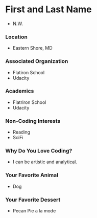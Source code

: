 # First and Last Name
- N.W.

### Location
- Eastern Shore, MD

### Associated Organization
- Flatiron School
- Udacity

### Academics
- Flatriron School
- Udacity

### Non-Coding Interests
- Reading
- SciFi

### Why Do You Love Coding?
- I can be artistic and analytical. 

### Your Favorite Animal
- Dog

### Your Favorite Dessert
- Pecan Pie a la mode
